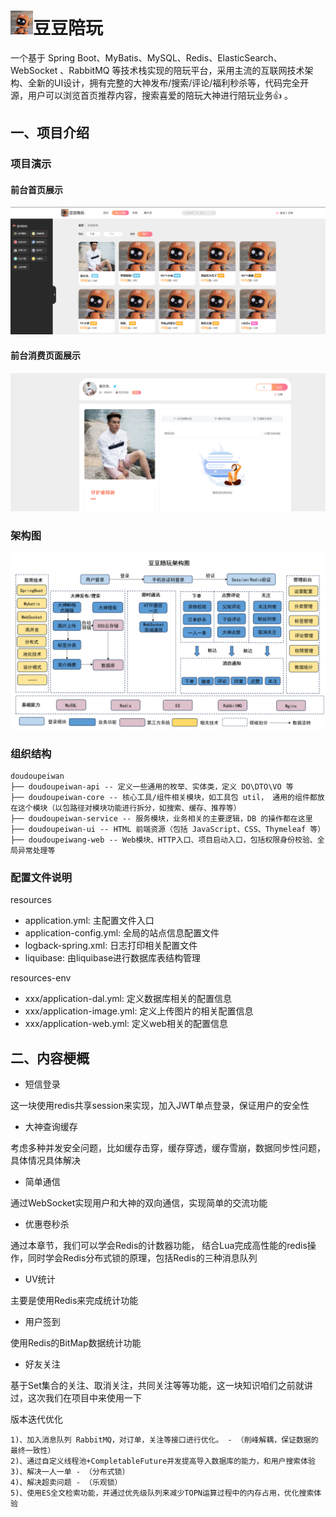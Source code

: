 #   <img src="https://github.com/HsiuChi/doudou-peiwan-master/blob/master/msg/20240522160140.jpg" width="36px">豆豆陪玩

一个基于 Spring Boot、MyBatis、MySQL、Redis、ElasticSearch、WebSocket 、RabbitMQ 等技术栈实现的陪玩平台，采用主流的互联网技术架构、全新的UI设计，拥有完整的大神发布/搜索/评论/福利秒杀等，代码完全开源，用户可以浏览首页推荐内容，搜索喜爱的陪玩大神进行陪玩业务👍 。

## 一、项目介绍

### 项目演示
#### 前台首页展示
![image](https://github.com/HsiuChi/doudou-peiwan-master/blob/master/msg/20240521152513.jpg)

#### 前台消费页面展示
![image](https://github.com/HsiuChi/doudou-peiwan-master/blob/master/msg/20240821155824.png)

### 架构图
![image](https://github.com/HsiuChi/doudou-peiwan-master/blob/master/msg/20240601154249.png)

### 组织结构
```
doudoupeiwan
├── doudoupeiwan-api -- 定义一些通用的枚举、实体类，定义 DO\DTO\VO 等
├── doudoupeiwan-core -- 核心工具/组件相关模块，如工具包 util， 通用的组件都放在这个模块（以包路径对模块功能进行拆分，如搜索、缓存、推荐等）
├── doudoupeiwan-service -- 服务模块，业务相关的主要逻辑，DB 的操作都在这里
├── doudoupeiwan-ui -- HTML 前端资源（包括 JavaScript、CSS、Thymeleaf 等）
├── doudoupeiwang-web -- Web模块、HTTP入口、项目启动入口，包括权限身份校验、全局异常处理等
```

### 配置文件说明
resources
- application.yml: 主配置文件入口
- application-config.yml: 全局的站点信息配置文件
- logback-spring.xml: 日志打印相关配置文件
- liquibase: 由liquibase进行数据库表结构管理
  
resources-env
- xxx/application-dal.yml: 定义数据库相关的配置信息
- xxx/application-image.yml: 定义上传图片的相关配置信息
- xxx/application-web.yml: 定义web相关的配置信息
  

## 二、内容梗概
* 短信登录

这一块使用redis共享session来实现，加入JWT单点登录，保证用户的安全性

* 大神查询缓存

考虑多种并发安全问题，比如缓存击穿，缓存穿透，缓存雪崩，数据同步性问题，具体情况具体解决

* 简单通信

通过WebSocket实现用户和大神的双向通信，实现简单的交流功能

* 优惠卷秒杀

通过本章节，我们可以学会Redis的计数器功能， 结合Lua完成高性能的redis操作，同时学会Redis分布式锁的原理，包括Redis的三种消息队列

* UV统计

主要是使用Redis来完成统计功能

* 用户签到

使用Redis的BitMap数据统计功能

* 好友关注

基于Set集合的关注、取消关注，共同关注等等功能，这一块知识咱们之前就讲过，这次我们在项目中来使用一下

版本迭代优化
```
1)、加入消息队列 RabbitMQ，对订单，关注等接口进行优化。 - （削峰解耦，保证数据的最终一致性）
2)、通过自定义线程池+CompletableFuture并发提高导入数据库的能力，和用户搜索体验
3)、解决一人一单 - （分布式锁）
4)、解决超卖问题 - （乐观锁）
5)、使用ES全文检索功能，并通过优先级队列来减少TOPN运算过程中的内存占用，优化搜索体验
```
